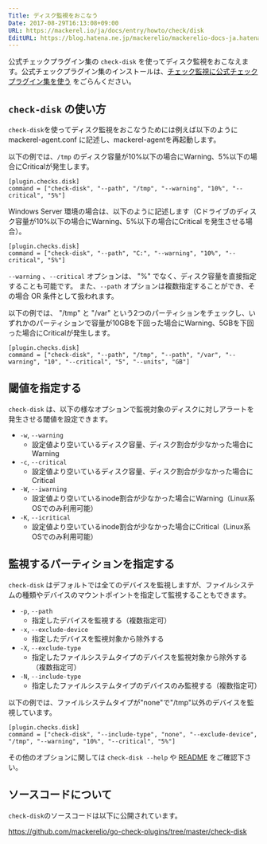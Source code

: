 ```yaml
---
Title: ディスク監視をおこなう
Date: 2017-08-29T16:13:08+09:00
URL: https://mackerel.io/ja/docs/entry/howto/check/disk
EditURL: https://blog.hatena.ne.jp/mackerelio/mackerelio-docs-ja.hatenablog.mackerel.io/atom/entry/8599973812293108124
---
```


公式チェックプラグイン集の `check-disk` を使ってディスク監視をおこなえます。公式チェックプラグイン集のインストールは、[チェック監視に公式チェックプラグイン集を使う](https://mackerel.io/ja/docs/entry/howto/mackerel-check-plugins) をごらんください。

## `check-disk` の使い方

`check-disk`を使ってディスク監視をおこなうためには例えば以下のように mackerel-agent.conf に記述し、mackerel-agentを再起動します。

以下の例では、`/tmp` のディスク容量が10%以下の場合にWarning、5%以下の場合にCriticalが発生します。

```config
[plugin.checks.disk]
command = ["check-disk", "--path", "/tmp", "--warning", "10%", "--critical", "5%"]
```

Windows Server 環境の場合は、以下のように記述します（Cドライブのディスク容量が10%以下の場合にWarning、5%以下の場合にCritical を発生させる場合）。

```config
[plugin.checks.disk]
command = ["check-disk", "--path", "C:", "--warning", "10%", "--critical", "5%"]
```

`--warning` 、`--critical` オプションは、 "%" でなく、ディスク容量を直接指定することも可能です。
また、`--path` オプションは複数指定することができ、その場合 OR 条件として扱われます。

以下の例では、 "/tmp" と "/var" という2つのパーティションをチェックし、いずれかのパーティションで容量が10GBを下回った場合にWarning、5GBを下回った場合にCriticalが発生します。

```config
[plugin.checks.disk]
command = ["check-disk", "--path", "/tmp", "--path", "/var", "--warning", "10", "--critical", "5", "--units", "GB"]
```

## 閾値を指定する

`check-disk` は、以下の様なオプションで監視対象のディスクに対しアラートを発生させる閾値を設定できます。

- `-w`, `--warning`
  - 設定値より空いているディスク容量、ディスク割合が少なかった場合にWarning
- `-c`, `--critical`
  - 設定値より空いているディスク容量、ディスク割合が少なかった場合にCritical
- `-W`, `--iwarning`
  - 設定値より空いているinode割合が少なかった場合にWarning（Linux系OSでのみ利用可能）
- `-K`, `--icritical`
  - 設定値より空いているinode割合が少なかった場合にCritical（Linux系OSでのみ利用可能）

## 監視するパーティションを指定する

`check-disk` はデフォルトでは全てのデバイスを監視しますが、ファイルシステムの種類やデバイスのマウントポイントを指定して監視することもできます。

- `-p`, `--path`
  - 指定したデバイスを監視する（複数指定可）
- `-x`, `--exclude-device`
  - 指定したデバイスを監視対象から除外する
- `-X`, `--exclude-type`
  - 指定したファイルシステムタイプのデバイスを監視対象から除外する（複数指定可）
- `-N`, `--include-type`
  - 指定したファイルシステムタイプのデバイスのみ監視する（複数指定可）

以下の例では、ファイルシステムタイプが"none"で"/tmp"以外のデバイスを監視しています。

```config
[plugin.checks.disk]
command = ["check-disk", "--include-type", "none", "--exclude-device", "/tmp", "--warning", "10%", "--critical", "5%"]
```

その他のオプションに関しては `check-disk --help` や [README](https://github.com/mackerelio/go-check-plugins/blob/master/check-disk/README.md) をご確認下さい。

## ソースコードについて

`check-disk`のソースコードは以下に公開されています。

<https://github.com/mackerelio/go-check-plugins/tree/master/check-disk>
